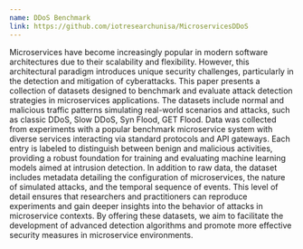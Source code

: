 ```yaml
---
name: DDoS Benchmark
link: https://github.com/iotresearchunisa/MicroservicesDDoS
---
```

Microservices have become increasingly popular in modern software architectures due to their scalability and flexibility. However, this architectural paradigm introduces unique security challenges, particularly in the detection and mitigation of cyberattacks. This paper presents a collection of datasets designed to benchmark and evaluate attack detection strategies in microservices applications. The datasets include normal and malicious traffic patterns simulating real-world scenarios and attacks, such as classic DDoS, Slow DDoS, Syn Flood, GET Flood. Data was collected from experiments with a popular benchmark microservice system with diverse services interacting via standard protocols and API gateways. Each entry is labeled to distinguish between benign and malicious activities, providing a robust foundation for training and evaluating machine learning models aimed at intrusion detection. In addition to raw data, the dataset includes metadata detailing the configuration of microservices, the nature of simulated attacks, and the temporal sequence of events. This level of detail ensures that researchers and practitioners can reproduce experiments and gain deeper insights into the behavior of attacks in microservice contexts. By offering these datasets, we aim to facilitate the development of advanced detection algorithms and promote more effective security measures in microservice environments.